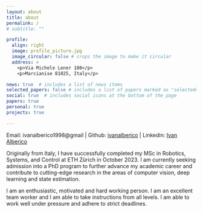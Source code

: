```yaml
---
layout: about
title: about
permalink: /
# subtitle: "" 

profile:
  align: right
  image: profile_picture.jpg
  image_circular: false # crops the image to make it circular
  address: >
    <p>Via Michele Lener 108</p>
    <p>Marcianise 81025, Italy</p>

news: true  # includes a list of news items
selected_papers: false # includes a list of papers marked as "selected={true}"
social: true  # includes social icons at the bottom of the page
papers: true
personal: true
projects: true

---
```


Email: ivanalberico1998@gmail  |  Github: [ivanalberico](https://github.com/ivanalberico)  |  Linkedin: [Ivan Alberico](https://www.linkedin.com/in/ivan-alberico-5793581a4/)

Originally from Italy, I have successfully completed my MSc in Robotics, Systems, and Control at ETH Zürich in October 2023. I am currently seeking admission into a PhD program to further advance my academic career and contribute to cutting-edge research in the areas of computer vision, deep learning and state estimation.

I am an enthusiastic, motivated and hard working person. I am an excellent team worker and I am able to take instructions from all levels. I am able to work well under pressure and adhere to strict deadlines.
